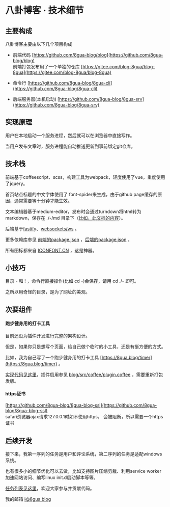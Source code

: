 # 八卦博客 · 技术细节
## 主要构成

八卦博客主要由以下几个项目构成

*   前端代码 [https://github.com/8gua-blog/blog](https://github.com/8gua-blog/blog)  
    前端打包发布用了一个单独的仓库 [https://gitee.com/blog-8gua/blog-8gua](https://gitee.com/blog-8gua/blog-8gua)
    
*   命令行 [https://github.com/8gua-blog/8gua-cli](https://github.com/8gua-blog/8gua-cli)
    
*   后端服务器(本机启动) [https://github.com/8gua-blog/8gua-srv](https://github.com/8gua-blog/8gua-srv)
    

## 实现原理

用户在本地启动一个服务进程，然后就可以在浏览器中直接写作。

当用户发布文章时，服务进程能自动推送更新到事前绑定git仓库。

## 技术栈

前端基于coffeescript、scss，构建工具为webpack，轻度使用了vue，重度使用了jquery。

首页站点标题的中文字体使用了 font-spider来生成，由于github page缓存的原因，通常需要等十分钟才能生效。

文本编辑器基于medium-editor，发布时会通过turndown将html转为markdown，保存在 ./-/md 目录下（[比如，此文档的内容](https://gitee.com/i8gua/i8gua/tree/master/-/md/help)）。

后端基于[fastify](https://github.com/fastify)、[websockets/ws](https://github.com/websockets/ws) 。

更多依赖库参见 [前端的package.json](https://github.com/8gua-blog/blog/blob/master/src/package.json) ，[后端的package.json](https://github.com/8gua-blog/8gua-srv/blob/master/package.json) 。

所有图标都来自 [ICONFONT.CN](http://iconfont.cn/) ，这是神器。

## 小技巧

目录 \- 和 ! ，命令行直接操作(比如 cd -)会保存，请用 cd ./- 即可。

之所以用奇怪的目录，是为了网址的美观。

## 次要组件

#### 跑步健身用的打卡工具

目前还没为插件开发进行完整的架构设计。

但是，如果你只是想写个页面，给自己做个临时的小工具，还是有挺方便的方式。

比如，我为自己写了一个跑步健身用的打卡工具 [https://8gua.blog/timer](https://8gua.blog/timer) 。

[实现代码见这里](https://gitee.com/u8gua/plugin-timer)，插件启用参见 [blog/src/coffee/plugin.coffee](https://gitee.com/u8gua/blog/blob/master/src/coffee/plugin.coffee) ，需要重新打包发版。

#### https证书

[https://github.com/8gua-blog/8gua-blog-ssl](https://github.com/8gua-blog/8gua-blog-ssl)  
safari浏览器ajax请求127.0.0.1时如不使用https， 会被阻断，所以需要一个https证书

## 后续开发

接下来，我第一序列的任务是用户和评论系统，第二序列的任务是适配windows系统。

也有很多小的细节优化可以去做，比如支持图片压缩剪裁、利用service worker加速网站访问、编写linux init.d启动脚本等等。

[任务列表见这里](https://github.com/i8gua/i8gua.github.io/issues?q=is%3Aissue+is%3Aopen+label%3ATODO)，欢迎大家参与并贡献代码。

我的邮箱 [i@8gua.blog](mailto:i@8gua.blog)